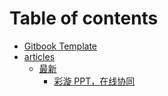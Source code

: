 # Table of contents

* [Gitbook Template](README.md)
* [articles](articles/README.md)
  * [最新](articles/latest/README.md)
    * [彩漩 PPT，在线协同](articles/colorful-ppt-online-collaboration-57-20240718-1-1-1721301228.md)